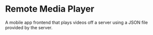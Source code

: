 # Remote Media Player
A mobile app frontend that plays videos off a server using a JSON file provided by the server.
